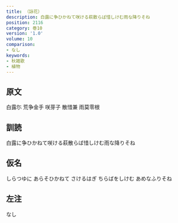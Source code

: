 ```yaml
---
title: （詠花）
description: 白露に争ひかねて咲ける萩散らば惜しけむ雨な降りそね
position: 2116
category: 巻10
version: '1.0'
volume: 10
comparison:
- なし
keywords:
- 秋雑歌
- 植物
---
```


## 原文

白露尓 荒争金手 咲芽子 散惜兼 雨莫零根

## 訓読

白露に争ひかねて咲ける萩散らば惜しけむ雨な降りそね

## 仮名

しらつゆに あらそひかねて さけるはぎ ちらばをしけむ あめなふりそね

## 左注

なし
